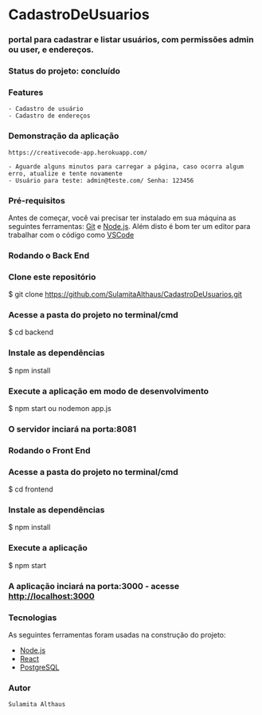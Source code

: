 # CadastroDeUsuarios
### portal para cadastrar e listar usuários, com permissões admin ou user, e endereços.

### Status do projeto: concluído

### Features
    - Cadastro de usuário
    - Cadastro de endereços

    
### Demonstração da aplicação 
    https://creativecode-app.herokuapp.com/
    
    - Aguarde alguns minutos para carregar a página, caso ocorra algum erro, atualize e tente novamente
    - Usuário para teste: admin@teste.com/ Senha: 123456

### Pré-requisitos
Antes de começar, você vai precisar ter instalado em sua máquina as seguintes ferramentas:
[Git](https://git-scm.com) e [Node.js](https://nodejs.org/en/). 
Além disto é bom ter um editor para trabalhar com o código como [VSCode](https://code.visualstudio.com/)


### Rodando o Back End

### Clone este repositório
$ git clone https://github.com/SulamitaAlthaus/CadastroDeUsuarios.git

### Acesse a pasta do projeto no terminal/cmd
$ cd backend

### Instale as dependências
$ npm install

### Execute a aplicação em modo de desenvolvimento
$ npm start ou nodemon app.js

### O servidor inciará na porta:8081 

### Rodando o Front End

### Acesse a pasta do projeto no terminal/cmd
$ cd frontend

### Instale as dependências
$ npm install


### Execute a aplicação 
$ npm start 

### A aplicação inciará na porta:3000 - acesse <http://localhost:3000>

### Tecnologias

As seguintes ferramentas foram usadas na construção do projeto:

- [Node.js](https://nodejs.org/en/)
- [React](https://pt-br.reactjs.org/)
- [PostgreSQL](https://www.postgresql.org/)

### Autor
    Sulamita Althaus 
